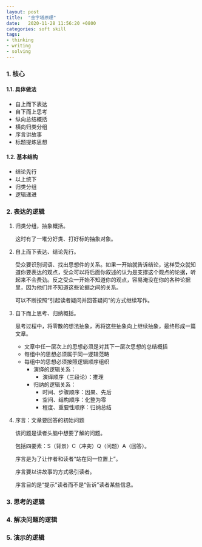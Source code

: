 ```yaml
---
layout: post
title:  "金字塔原理"
date:   2020-11-28 11:56:20 +0800
categories: soft skill
tags:
- thinking
- writing
- solving
---
```


### 1. 核心

#### 1.1. 具体做法
- 自上而下表达
- 自下而上思考
- 纵向总结概括
- 横向归类分组
- 序言讲故事
- 标题提炼思想

#### 1.2. 基本结构
- 结论先行
- 以上统下
- 归类分组
- 逻辑递进


### 2. 表达的逻辑
1. 归类分组，抽象概括。

	这时有了一堆分好类、打好标的抽象对象。

2. 自上而下表达、结论先行。

	受众要识别词语、找出思想件的关系。如果一开始就告诉结论，这样受众就知道你要表达的观点，受众可以将后面你叙述的认为是支撑这个观点的论据，听起来不会费劲。反之受众一开始不知道你的观点，容易淹没在你的各种论据里，因为他们并不知道这些论据之间的关系。

	可以不断按照“引起读者疑问并回答疑问”的方式继续写作。

3. 自下而上思考、归纳概括。

	思考过程中，将零散的想法抽象，再将这些抽象向上继续抽象，最终形成一篇文章。

	- 文章中任一层次上的思想必须是对其下一层次思想的总结概括
	- 每组中的思想必须属于同一逻辑范畴
	- 每组中的思想必须按照逻辑顺序组织
		* 演绎的逻辑关系：
			- 演绎顺序（三段论）：推理
		* 归纳的逻辑关系：
			- 时间、步骤顺序：因果、先后
			- 空间、结构顺序：化整为零
			- 程度、重要性顺序：归纳总结
4. 序言：文章要回答的初始问题

	该问题是读者头脑中想要了解的问题。
	
	包括四要素：S（背景）C（冲突）Q（问题）A（回答）。
	
	序言是为了让作者和读者“站在同一位置上”。
	
	序言要以讲故事的方式吸引读者。
	
	序言目的是“提示”读者而不是“告诉”读者某些信息。

### 3. 思考的逻辑

### 4. 解决问题的逻辑

### 5. 演示的逻辑

